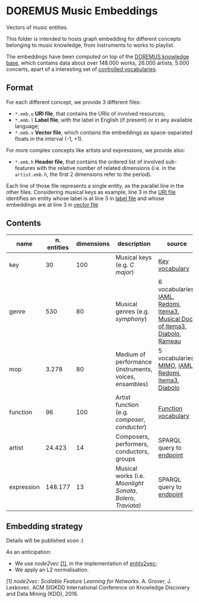 DOREMUS Music Embeddings
========================

Vectors of music entities.

This folder is intended to hosts graph embedding for different concepts belonging to music knowledge, from instruments to works to playlist.

The embeddings have been computed on top of the [DOREMUS knowledge base](http://data.doremus.org), which contains data about over 148.000 works, 26.000 artists, 5.000 concerts, apart of a interesting set of [controlled vocabularies](http://data.doremus.org/vocabularies).


## Format

For each different concept, we provide 3 different files:
- `*.emb.u` **URI file**, that contains the URIs of involved resources;
- `*.emb.l` **Label file**, with the label in English (if present) or in any available language;
- `*.emb.v` **Vector file**, which contains the embeddings as space-separated floats in the interval (-1, +1).

For more complex concepts like artists and expressions, we provide also:
- `*.emb.h` **Header file**, that contains the ordered list of involved sub-features with the relative number of related dimensions (i.e. in the `artist.emb.h`, the first 2 dimensions refer to the period).

Each line of those file represents a single entity, as the parallel line in the other files.
Considering musical keys as example, line 3 in the [URI file](https://github.com/DOREMUS-ANR/recommender/blob/master/embeddings/key.emb.u#L3) identifies an entity whose label is at line 3 in [label file](https://github.com/DOREMUS-ANR/recommender/blob/master/embeddings/key.emb.l#L3) and whose embeddings are at line 3 in [vector file](https://github.com/DOREMUS-ANR/recommender/blob/master/embeddings/key.emb.v#L3)

## Contents

|name   | n. entities |dimensions| description|source |
|-------|----------------|------------|--------|--------|
|key    | 30             |100| Musical keys (e.g. _C major_) | [Key vocabulary](http://data.doremus.org/vocabulary/key/) |
|genre | 530 |80| Musical genres (e.g. _symphony_)| 6 vocabularies: [IAML](http://data.doremus.org/vocabulary/iaml/genre/), [Redomi](http://data.doremus.org/vocabulary/redomi/genre/), [Itema3](http://data.doremus.org/vocabulary/itema3/genre/), [Musical Doc of Itema3](http://data.doremus.org/vocabulary/itema3/genre/musdoc/), [Diabolo](http://data.doremus.org/vocabulary/diabolo/genre/), [Rameau](http://data.bnf.fr/ark:/12148/) |
|mop|3.278|80|Medium of performance (instruments, voices, ensambles)|5 vocabularies:       [MIMO](http://www.mimo-db.eu/InstrumentsKeywords), [IAML](http://data.doremus.org/vocabulary/iaml/mop/), [Redomi](http://data.doremus.org/vocabulary/redomi/mop/), [Itema3](http://data.doremus.org/vocabulary/itema3/mop/),  [Diabolo](http://data.doremus.org/vocabulary/diabolo/mop/)|
|function    | 96             |100| Artist function (e.g. _composer_, _conductor_) | [Function vocabulary](http://data.doremus.org/vocabulary/function/) |
|artist|24.423|14|Composers, performers, conductors, groups|SPARQL query to [endpoint](http://data.doremus.org/sparql)|
|expression|148.177|13|Musical works (i.e. _Moonlight Sonata_, _Bolero_, _Traviata_)|SPARQL query to [endpoint](http://data.doremus.org/sparql)|

## Embedding strategy

Details will be published soon :)

As an anticipation:
- We use _node2vec_ [\[1\]](#node2vec), in the implementation of [entity2vec](https://github.com/MultimediaSemantics/entity2vec/blob/master/entity2vec/node2vec.py);
- We apply an L2 normalisation.


<span id="node2vec">[1]<span> _node2vec: Scalable Feature Learning for Networks_. A. Grover, J. Leskovec. ACM SIGKDD International Conference on Knowledge Discovery and Data Mining (KDD), 2016.
